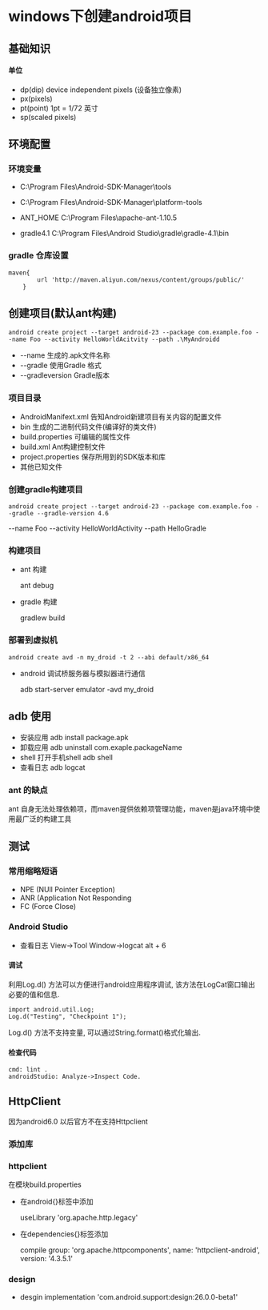 # windows下创建android项目

## 基础知识

#### 单位

* dp(dip) device independent pixels (设备独立像素)
* px(pixels)
* pt(point) 1pt = 1/72 英寸
* sp(scaled pixels)

## 环境配置

### 环境变量

* C:\Program Files\Android-SDK-Manager\tools

* C:\Program Files\Android-SDK-Manager\platform-tools

* ANT_HOME  C:\Program Files\apache-ant-1.10.5

* gradle4.1 C:\Program Files\Android Studio\gradle\gradle-4.1\bin

### gradle 仓库设置

    maven{
            url 'http://maven.aliyun.com/nexus/content/groups/public/'
        }

## 创建项目(默认ant构建)

    android create project --target android-23 --package com.example.foo --name Foo --activity HelloWorldAcitvity --path .\MyAndroidd

* --name 生成的.apk文件名称
* --gradle 使用Gradle 格式
* --gradleversion Gradle版本

### 项目目录

* AndroidManifext.xml 告知Android新建项目有关内容的配置文件
* bin 生成的二进制代码文件(编译好的类文件)
* build.properties 可编辑的属性文件
* build.xml Ant构建控制文件
* project.properties 保存所用到的SDK版本和库
* 其他已知文件

### 创建gradle构建项目

    android create project --target android-23 --package com.example.foo --gradle --gradle-version 4.6
--name Foo --activity HelloWorldActivity --path HelloGradle

### 构建项目

* ant 构建

    ant debug

* gradle 构建

   gradlew build 

### 部署到虚拟机

    android create avd -n my_droid -t 2 --abi default/x86_64

* android 调试桥服务器与模拟器进行通信

    adb start-server
    emulator -avd my_droid

## adb 使用

* 安装应用 
    adb install package.apk
* 卸载应用 
    adb uninstall com.exaple.packageName
* shell 打开手机shell
    adb shell
* 查看日志
    adb logcat

### ant 的缺点

ant 自身无法处理依赖项，而maven提供依赖项管理功能，maven是java环境中使用最广泛的构建工具

## 测试

### 常用缩略短语

* NPE (NUll Pointer Exception)
* ANR (Application Not Responding
* FC (Force Close)

### Android Studio

* 查看日志 View->Tool Window->logcat   alt + 6

#### 调试

利用Log.d() 方法可以方便进行android应用程序调试, 该方法在LogCat窗口输出必要的值和信息.

    import android.util.Log;
    Log.d("Testing", "Checkpoint 1");

Log.d() 方法不支持变量, 可以通过String.format()格式化输出.

#### 检查代码

    cmd: lint .
    androidStudio: Analyze->Inspect Code.

## HttpClient

因为android6.0 以后官方不在支持Httpclient

### 添加库

### httpclient

在模块build.properties 

* 在android{}标签中添加

    useLibrary 'org.apache.http.legacy'

* 在dependencies{}标签添加

    compile group: 'org.apache.httpcomponents', name: 'httpclient-android', version: '4.3.5.1'

### design 

* desgin 
    implementation 'com.android.support:design:26.0.0-beta1'
